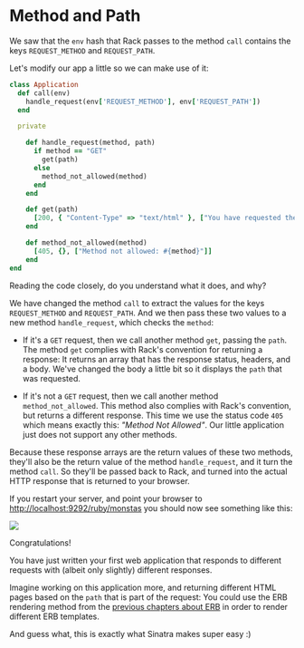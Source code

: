 # Method and Path

We saw that the `env` hash that Rack passes to the method `call` contains the
keys `REQUEST_METHOD` and `REQUEST_PATH`.

Let's modify our app a little so we can make use of it:

```ruby
class Application
  def call(env)
    handle_request(env['REQUEST_METHOD'], env['REQUEST_PATH'])
  end

  private

    def handle_request(method, path)
      if method == "GET"
        get(path)
      else
        method_not_allowed(method)
      end
    end

    def get(path)
      [200, { "Content-Type" => "text/html" }, ["You have requested the path #{path}, using GET"]]
    end

    def method_not_allowed(method)
      [405, {}, ["Method not allowed: #{method}"]]
    end
end
```

Reading the code closely, do you understand what it does, and why?

We have changed the method `call` to extract the values for the keys
`REQUEST_METHOD` and `REQUEST_PATH`. And we then pass these two values to a new
method `handle_request`, which checks the `method`:

* If it's a `GET` request, then we call another method `get`, passing the `path`.
  The method `get` complies with Rack's convention for returning a response: It
  returns an array that has the response status, headers, and a body. We've
  changed the body a little bit so it displays the `path` that was requested.

* If it's not a `GET` request, then we call another method `method_not_allowed`.
  This method also complies with Rack's convention, but returns a different
  response. This time we use the status code `405` which means exactly this:
  *"Method Not Allowed"*. Our little application just does not support any other
  methods.

Because these response arrays are the return values of these two methods,
they'll also be the return value of the method `handle_request`, and it turn
the method `call`. So they'll be passed back to Rack, and turned into the
actual HTTP response that is returned to your browser.

If you restart your server, and point your browser to
<a href="http://localhost:9292/ruby/monstas">http://localhost:9292/ruby/monstas</a>
you should now see something like this:

<img src="/assets/images/08-rack_2.png">


Congratulations!

You have just written your first web application that responds to different
requests with (albeit only slightly) different responses.

Imagine working on this application more, and returning different HTML pages
based on the `path` that is part of the request: You could use the ERB
rendering method from the <a href="/erb.html">previous chapters about
ERB</a> in order to render different ERB templates.

And guess what, this is exactly what Sinatra makes super easy :)
